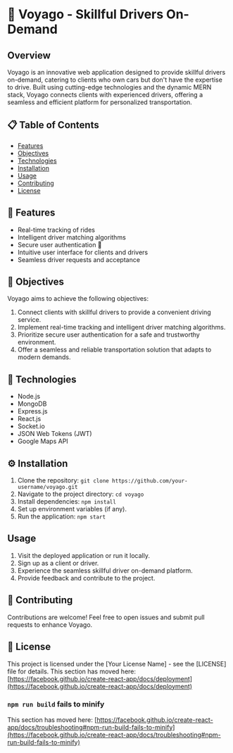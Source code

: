 # 🚗 Voyago - Skillful Drivers On-Demand

## Overview

Voyago is an innovative web application designed to provide skillful drivers on-demand, catering to clients who own cars but don't have the expertise to drive. Built using cutting-edge technologies and the dynamic MERN stack, Voyago connects clients with experienced drivers, offering a seamless and efficient platform for personalized transportation.

## 📋 Table of Contents

- [Features](#-features)
- [Objectives](#-objectives)
- [Technologies](#-technologies)
- [Installation](#-installation)
- [Usage](#-usage)
- [Contributing](#-contributing)
- [License](#-license)

## 🚀 Features

- Real-time tracking of rides
- Intelligent driver matching algorithms 
- Secure user authentication 🔐
- Intuitive user interface for clients and drivers 
- Seamless driver requests and acceptance 

## 🎯 Objectives

Voyago aims to achieve the following objectives:

1. Connect clients with skillful drivers to provide a convenient driving service.
2. Implement real-time tracking and intelligent driver matching algorithms.
3. Prioritize secure user authentication for a safe and trustworthy environment.
4. Offer a seamless and reliable transportation solution that adapts to modern demands.

## 🔧 Technologies

- Node.js 
- MongoDB 
- Express.js 
- React.js 
- Socket.io 
- JSON Web Tokens (JWT) 
- Google Maps API 

## ⚙️ Installation

1. Clone the repository: `git clone https://github.com/your-username/voyago.git`
2. Navigate to the project directory: `cd voyago`
3. Install dependencies: `npm install`
4. Set up environment variables (if any).
5. Run the application: `npm start`

##  Usage

1. Visit the deployed application or run it locally.
2. Sign up as a client or driver.
3. Experience the seamless skillful driver on-demand platform.
4. Provide feedback and contribute to the project.

## 🤝 Contributing

Contributions are welcome! Feel free to open issues and submit pull requests to enhance Voyago.

## 📄 License

This project is licensed under the [Your License Name] - see the [LICENSE] file for details.
This section has moved here: [https://facebook.github.io/create-react-app/docs/deployment](https://facebook.github.io/create-react-app/docs/deployment)

### `npm run build` fails to minify

This section has moved here: [https://facebook.github.io/create-react-app/docs/troubleshooting#npm-run-build-fails-to-minify](https://facebook.github.io/create-react-app/docs/troubleshooting#npm-run-build-fails-to-minify)
